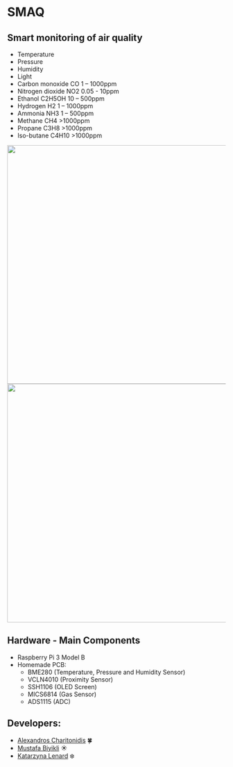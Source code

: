# SMAQ
## Smart monitoring of air quality
* Temperature
* Pressure
* Humidity
* Light
* Carbon monoxide CO 1 – 1000ppm
* Nitrogen dioxide NO2 0.05 - 10ppm
* Ethanol C2H5OH 10 – 500ppm
* Hydrogen H2 1 – 1000ppm
* Ammonia NH3 1 – 500ppm
* Methane CH4 >1000ppm
* Propane C3H8 >1000ppm
* Iso-butane C4H10 >1000ppm

<p align="center">
<img src="https://github.com/MustafaBiyikli/SMAQ/blob/master/SMAQLogo.png" width="550">
<img src="https://github.com/MustafaBiyikli/SMAQ/blob/master/StraightGIF.gif" width="550">
</p>

## Hardware - Main Components
- Raspberry Pi 3 Model B
- Homemade PCB:
  - BME280 (Temperature, Pressure and Humidity Sensor)
  - VCLN4010 (Proximity Sensor)
  - SSH1106 (OLED Screen)
  - MICS6814 (Gas Sensor)
  - ADS1115 (ADC)

## Developers:
- [Alexandros Charitonidis](https://github.com/Alexandros-Charitonidis) :four_leaf_clover:
- [Mustafa Biyikli](https://github.com/MustafaBiyikli) :sunny:
- [Katarzyna Lenard](https://github.com/KasiaLenard) :snowflake:
